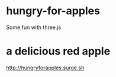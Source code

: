 # hungry-for-apples
Some fun with three.js

# a delicious red apple
http://hungryforapples.surge.sh
